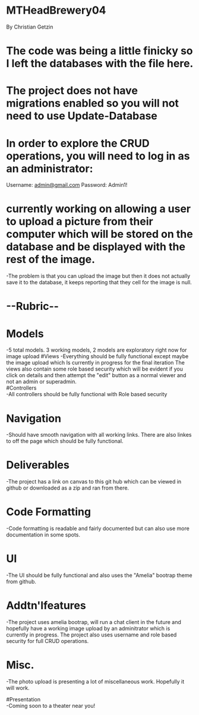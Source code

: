 # MTHeadBrewery04
By Christian Getzin

# The code was being a little finicky so I left the databases with the file here.

# The project does not have migrations enabled so you will not need to use Update-Database

# In order to explore the CRUD operations, you will need to log in as an administrator:

Username:  admin@gmail.com
Password:  Admin1!

# currently working on allowing a user to upload a picture from their computer which will be stored on the database and be displayed     with the rest of the image.
  -The problem is that you can upload the image but then it does not actually save it to the database,
   it keeps reporting that they cell for the image is null.  
   
  #  --Rubric--
  # Models
  -5 total models. 3 working models, 2 models are exploratory right now for image upload
   #Views
   -Everything should be fully functional except maybe the image upload which Is currently in progress for the final iteration
                         The views also contain some role based security which will be evident if you click on details and then attempt the "edit"
                         button as a normal viewer and not an admin or superadmin.  
   #Controllers  
   -All controllers should be fully functional with Role based security
 #  Navigation 
 -Should have smooth navigation with all working links.  There are also linkes to off the page which should be fully 
                         functional.
  # Deliverables 
  -The project has a link on canvas to this git hub which can be viewed in github or downloaded as a zip and ran from there.
 #  Code Formatting 
 -Code formatting is readable and fairly documented but can also use more documentation in some spots.
 #  UI       
 -The UI should be fully functional and also uses the "Amelia" bootrap theme from github.
 #  Addtn'lfeatures 
 -The project uses amelia bootrap, will run a chat client in the future and hopefully have a working image upload
                          by an adminitrator which is currently in progress.  The project also uses username and role based security for full CRUD operations.
                                
#   Misc.    
-The photo upload is presenting a lot of miscellaneous work.  Hopefully it will work.  

#Presentation   
   -Coming soon to a theater near you!
